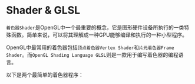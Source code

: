 # Shader & GLSL

`着色器Shader`是OpenGL中一个最重要的概念，它是图形硬件设备所执行的一类特殊函数。简单来说，可以将其理解成一种GPU能够编译和执行的一种小型程序。

OpenGL中最常用的着色器包括`顶点着色器Vertex Shader`和`片元着色器Frame Shader`。而`OpenGL Shading Language GLSL`则是一款用于编写着色器的编程语言。

以下是两个最简单的着色器程序：

``` GLSL

```
